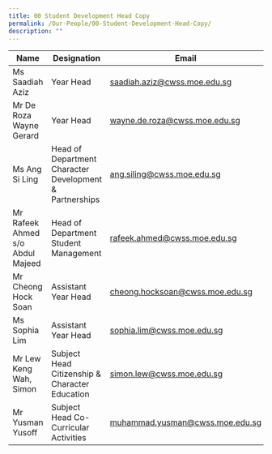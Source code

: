 ```yaml
---
title: 00 Student Development Head Copy
permalink: /Our-People/00-Student-Development-Head-Copy/
description: ""
---
```




| Name | Designation | Email |
| -------- | -------- | -------- |
| Ms Saadiah Aziz    | Year Head     | saadiah.aziz@cwss.moe.edu.sg    |
|  Mr De Roza Wayne Gerard| Year Head      | wayne.de.roza@cwss.moe.edu.sg     |
| Ms Ang Si Ling    | Head of Department Character Development &  Partnerships| ang.siling@cwss.moe.edu.sg   |
| Mr Rafeek Ahmed s/o Abdul Majeed    | Head of Department Student Management| rafeek.ahmed@cwss.moe.edu.sg      |
| Mr Cheong Hock Soan     | Assistant Year Head     | cheong.hocksoan@cwss.moe.edu.sg     |
|Ms Sophia Lim     | Assistant Year Head     |  sophia.lim@cwss.moe.edu.sg     |
| Mr Lew Keng Wah, Simon      | Subject Head Citizenship & Character Education    | simon.lew@cwss.moe.edu.sg      |
| Mr Yusman Yusoff     | Subject Head Co-Curricular Activities |  muhammad.yusman@cwss.moe.edu.sg     |